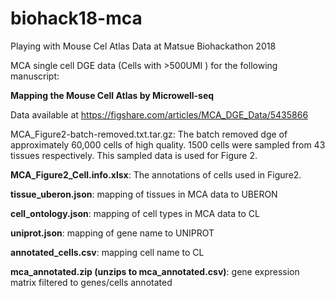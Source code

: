 # biohack18-mca
Playing with Mouse Cel Atlas Data at Matsue Biohackathon 2018

MCA single cell DGE data (Cells with >500UMI ) for the following manuscript:

**Mapping the Mouse Cell Atlas by Microwell-seq**

Data available at https://figshare.com/articles/MCA_DGE_Data/5435866

MCA_Figure2-batch-removed.txt.tar.gz: The batch removed dge of approximately 60,000 cells of high quality. 1500 cells were sampled from 43 tissues respectively. This sampled data is used for Figure 2.


**MCA_Figure2_Cell.info.xlsx**: The annotations of cells used in Figure2.

**tissue_uberon.json**: mapping of tissues in MCA data to UBERON

**cell_ontology.json**: mapping of cell types in MCA data to CL

**uniprot.json**: mapping of gene name to UNIPROT

**annotated_cells.csv**: mapping cell name to CL

**mca_annotated.zip (unzips to mca_annotated.csv)**: gene expression matrix filtered to genes/cells annotated

